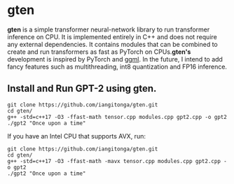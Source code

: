# gten
**gten** is a simple transformer neural-network library to run transformer inference on CPU. It
is implemented entirely in C++ and does not require any external dependencies. It contains
modules that can be combined to create and run transformers as fast as PyTorch on CPUs.**gten's**
development is inspired by PyTorch and [ggml](https://github.com/ggerganov/ggml). In the
future, I intend to add fancy features such as multithreading, int8 quantization and FP16 inference.


## Install and Run GPT-2 using gten.
```
git clone https://github.com/iangitonga/gten.git
cd gten/
g++ -std=c++17 -O3 -ffast-math tensor.cpp modules.cpp gpt2.cpp -o gpt2
./gpt2 "Once upon a time"
```

If you have an Intel CPU that supports AVX, run:
```
git clone https://github.com/iangitonga/gten.git
cd gten/
g++ -std=c++17 -O3 -ffast-math -mavx tensor.cpp modules.cpp gpt2.cpp -o gpt2
./gpt2 "Once upon a time"
```
